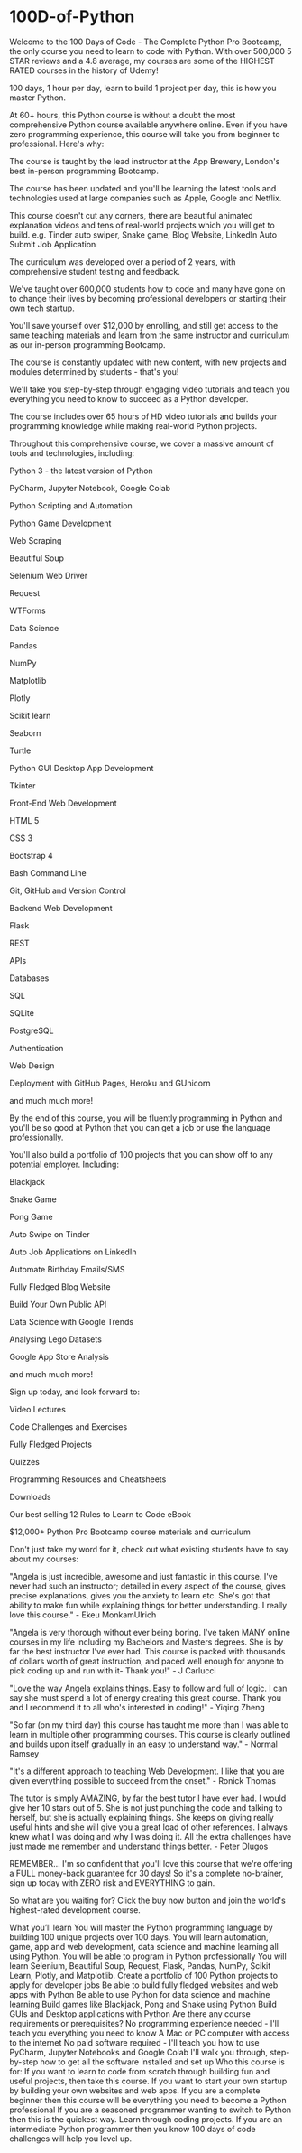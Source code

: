 # 100D-of-Python

Welcome to the 100 Days of Code - The Complete Python Pro Bootcamp, the only course you need to learn to code with Python. With over 500,000 5 STAR reviews and a 4.8 average, my courses are some of the HIGHEST RATED courses in the history of Udemy!  

100 days, 1 hour per day, learn to build 1 project per day, this is how you master Python.

At 60+ hours, this Python course is without a doubt the most comprehensive Python course available anywhere online. Even if you have zero programming experience, this course will take you from beginner to professional. Here's why:

The course is taught by the lead instructor at the App Brewery, London's best in-person programming Bootcamp.

The course has been updated and you'll be learning the latest tools and technologies used at large companies such as Apple, Google and Netflix.

This course doesn't cut any corners, there are beautiful animated explanation videos and tens of real-world projects which you will get to build. e.g. Tinder auto swiper, Snake game, Blog Website, LinkedIn Auto Submit Job Application

The curriculum was developed over a period of 2 years, with comprehensive student testing and feedback.

We've taught over 600,000 students how to code and many have gone on to change their lives by becoming professional developers or starting their own tech startup.

You'll save yourself over $12,000 by enrolling, and still get access to the same teaching materials and learn from the same instructor and curriculum as our in-person programming Bootcamp.

The course is constantly updated with new content, with new projects and modules determined by students - that's you!



We'll take you step-by-step through engaging video tutorials and teach you everything you need to know to succeed as a Python developer.

The course includes over 65 hours of HD video tutorials and builds your programming knowledge while making real-world Python projects.



Throughout this comprehensive course, we cover a massive amount of tools and technologies, including:

Python 3 - the latest version of Python

PyCharm, Jupyter Notebook, Google Colab

Python Scripting and Automation

Python Game Development

Web Scraping

Beautiful Soup

Selenium Web Driver

Request

WTForms

Data Science

Pandas

NumPy

Matplotlib

Plotly

Scikit learn

Seaborn

Turtle

Python GUI Desktop App Development

Tkinter

Front-End Web Development

HTML 5

CSS 3

Bootstrap 4

Bash Command Line

Git, GitHub and Version Control

Backend Web Development

Flask

REST

APIs

Databases

SQL

SQLite

PostgreSQL

Authentication

Web Design

Deployment with GitHub Pages, Heroku and GUnicorn

and much much more!

By the end of this course, you will be fluently programming in Python and you'll be so good at Python that you can get a job or use the language professionally.

You'll also build a portfolio of 100 projects that you can show off to any potential employer. Including:

Blackjack

Snake Game

Pong Game

Auto Swipe on Tinder

Auto Job Applications on LinkedIn

Automate Birthday Emails/SMS

Fully Fledged Blog Website

Build Your Own Public API

Data Science with Google Trends

Analysing Lego Datasets

Google App Store Analysis

and much much more!

Sign up today, and look forward to:

Video Lectures

Code Challenges and Exercises

Fully Fledged Projects

Quizzes

Programming Resources and Cheatsheets

Downloads

Our best selling 12 Rules to Learn to Code eBook

$12,000+ Python Pro Bootcamp course materials and curriculum



Don't just take my word for it, check out what existing students have to say about my courses:

"Angela is just incredible, awesome and just fantastic in this course. I've never had such an instructor; detailed in every aspect of the course, gives precise explanations, gives you the anxiety to learn etc. She's got that ability to make fun while explaining things for better understanding. I really love this course." - Ekeu MonkamUlrich

"Angela is very thorough without ever being boring. I've taken MANY online courses in my life including my Bachelors and Masters degrees. She is by far the best instructor I've ever had. This course is packed with thousands of dollars worth of great instruction, and paced well enough for anyone to pick coding up and run with it- Thank you!" - J Carlucci

"Love the way Angela explains things. Easy to follow and full of logic. I can say she must spend a lot of energy creating this great course. Thank you and I recommend it to all who's interested in coding!" - Yiqing Zheng

"So far (on my third day) this course has taught me more than I was able to learn in multiple other programming courses. This course is clearly outlined and builds upon itself gradually in an easy to understand way." - Normal Ramsey

"It's a different approach to teaching Web Development. I like that you are given everything possible to succeed from the onset." - Ronick Thomas

The tutor is simply AMAZING, by far the best tutor I have ever had. I would give her 10 stars out of 5. She is not just punching the code and talking to herself, but she is actually explaining things. She keeps on giving really useful hints and she will give you a great load of other references. I always knew what I was doing and why I was doing it. All the extra challenges have just made me remember and understand things better. - Peter Dlugos





REMEMBER… I'm so confident that you'll love this course that we're offering a FULL money-back guarantee for 30 days! So it's a complete no-brainer, sign up today with ZERO risk and EVERYTHING to gain.

So what are you waiting for? Click the buy now button and join the world's highest-rated development course.

What you’ll learn
You will master the Python programming language by building 100 unique projects over 100 days.
You will learn automation, game, app and web development, data science and machine learning all using Python.
You will be able to program in Python professionally
You will learn Selenium, Beautiful Soup, Request, Flask, Pandas, NumPy, Scikit Learn, Plotly, and Matplotlib.
Create a portfolio of 100 Python projects to apply for developer jobs
Be able to build fully fledged websites and web apps with Python
Be able to use Python for data science and machine learning
Build games like Blackjack, Pong and Snake using Python
Build GUIs and Desktop applications with Python
Are there any course requirements or prerequisites?
No programming experience needed - I'll teach you everything you need to know
A Mac or PC computer with access to the internet
No paid software required - I'll teach you how to use PyCharm, Jupyter Notebooks and Google Colab
I'll walk you through, step-by-step how to get all the software installed and set up
Who this course is for:
If you want to learn to code from scratch through building fun and useful projects, then take this course.
If you want to start your own startup by building your own websites and web apps.
If you are a complete beginner then this course will be everything you need to become a Python professional
If you are a seasoned programmer wanting to switch to Python then this is the quickest way. Learn through coding projects.
If you are an intermediate Python programmer then you know 100 days of code challenges will help you level up.
